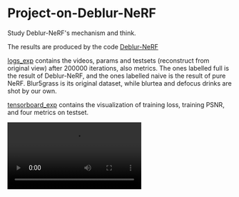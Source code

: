 # Project-on-Deblur-NeRF
Study Deblur-NeRF's mechanism and think.

The results are produced by the code [Deblur-NeRF](https://github.com/limacv/Deblur-NeRF)

[logs_exp](https://github.com/get-through/Project-on-Deblur-NeRF/tree/main/logs_exp) contains the videos, params and testsets (reconstruct from original view) after 200000 iterations, also metrics. The ones labelled full is the result of Deblur-NeRF, and the ones labelled naive is the result of pure NeRF.
Blur5grass is its original dataset, while blurtea and defocus drinks are shot by our own.

[tensorboard_exp](https://github.com/get-through/Project-on-Deblur-NeRF/tree/main/tensorborad_exp) contains the visualization of training loss, training PSNR, and four metrics on testset.

![defocus drinks](https://github.com/get-through/Project-on-Deblur-NeRF/blob/main/logs_exp/defocus%20drinks_full/defocusdrinks_full_spiral_200000_rgb.mp4)
